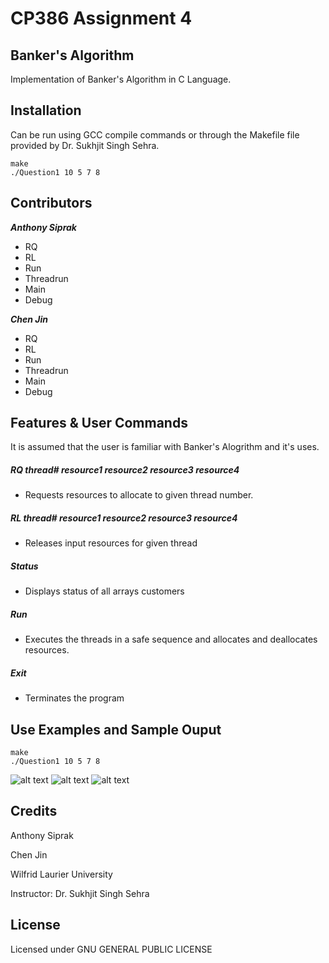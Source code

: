 # CP386 Assignment 4

## Banker's Algorithm
Implementation of Banker's Algorithm in C Language.

## Installation
Can be run using GCC compile commands or through the Makefile file provided by Dr. Sukhjit Singh Sehra.
```
make
./Question1 10 5 7 8
```

## Contributors
***Anthony Siprak***
- RQ
- RL
- Run
- Threadrun
- Main
- Debug

***Chen Jin***
- RQ
- RL
- Run
- Threadrun
- Main
- Debug

## Features & User Commands
It is assumed that the user is familiar with Banker's Alogrithm and it's uses.
##### RQ thread# resource1 resource2 resource3 resource4
  - Requests resources to allocate to given thread number.
##### RL thread# resource1 resource2 resource3 resource4  
  - Releases input resources for given thread
##### Status
  - Displays status of all arrays customers
##### Run
  - Executes the threads in a safe sequence and allocates and deallocates resources.
##### Exit
  - Terminates the program
## Use Examples and Sample Ouput

```
make
./Question1 10 5 7 8
```
![alt text](https://i.ibb.co/mNM6pv7/p1.png)
![alt text](https://i.ibb.co/cwPdFNY/p2.png)
![alt text](https://i.ibb.co/9Nz7Sh9/p3.png)

## Credits
Anthony Siprak

Chen Jin



Wilfrid Laurier University

Instructor: Dr. Sukhjit Singh Sehra
## License
Licensed under GNU GENERAL PUBLIC LICENSE

